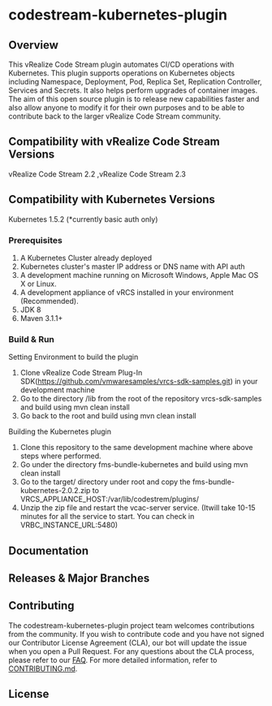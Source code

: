 

# codestream-kubernetes-plugin

## Overview
This vRealize Code Stream plugin automates CI/CD operations with Kubernetes. This plugin supports operations on Kubernetes objects including Namespace, Deployment, Pod, Replica Set, Replication Controller, Services and Secrets. It also helps perform upgrades of container images. The aim of this open source plugin is to release new capabilities faster and also allow anyone to modify it for their own purposes and to be able to contribute back to the larger vRealize Code Stream community.

## Compatibility with vRealize Code Stream Versions
vRealize Code Stream 2.2 ,vRealize Code Stream 2.3

## Compatibility with Kubernetes Versions
Kubernetes 1.5.2 (*currently basic auth only)

### Prerequisites
1. A Kubernetes Cluster already deployed
2. Kubernetes cluster's master IP address or DNS name with API auth
3. A development machine running on Microsoft Windows, Apple Mac OS X or Linux.
4. A development appliance of vRCS installed in your environment (Recommended).
5. JDK 8
6. Maven 3.1.1+

### Build & Run
Setting Environment to build the plugin
1. Clone vRealize Code Stream Plug-In SDK(https://github.com/vmwaresamples/vrcs-sdk-samples.git) in your development machine
2. Go to the directory /lib from the root of the repository vrcs-sdk-samples and build using mvn clean install 
3. Go back to the root and build using mvn clean install

Building the Kubernetes plugin
1. Clone this repository to the same development machine where above steps where performed.
2. Go under the directory fms-bundle-kubernetes and build using mvn clean install
3. Go to the target/ directory under root and copy the fms-bundle-kubernetes-2.0.2.zip to       VRCS_APPLIANCE_HOST:/var/lib/codestrem/plugins/
4. Unzip the zip file and restart the vcac-server service. (Itwill take 10-15 minutes for all the service to start. You can check in VRBC_INSTANCE_URL:5480)

## Documentation

## Releases & Major Branches

## Contributing

The codestream-kubernetes-plugin project team welcomes contributions from the community. If you wish to contribute code and you have not
signed our Contributor License Agreement (CLA), our bot will update the issue when you open a Pull Request. For any
questions about the CLA process, please refer to our [FAQ](https://cla.vmware.com/faq). For more detailed information,
refer to [CONTRIBUTING.md](CONTRIBUTING.md).

## License
